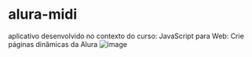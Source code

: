 # alura-midi

aplicativo desenvolvido no contexto do curso: JavaScript para Web: Crie páginas dinâmicas da Alura
![image](https://user-images.githubusercontent.com/84918342/222291229-a6e74b6b-cd4d-4c2c-89c0-f9743daef956.png)
